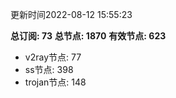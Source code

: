 更新时间2022-08-12 15:55:23

**总订阅: 73**
**总节点: 1870**
**有效节点: 623**
- v2ray节点: 77
- ss节点: 398
- trojan节点: 148
